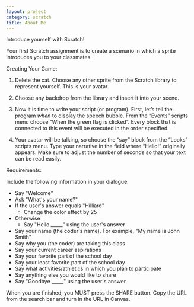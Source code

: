 ```yaml
---
layout: project
category: scratch
title: About Me
---
```

Introduce yourself with Scratch!

Your first Scratch assignment is to create a scenario in which a sprite introduces you to your classmates.

Creating Your Game:

1.	Delete the cat. Choose any other sprite from the Scratch library to represent yourself. This is your avatar.

2.	Choose any backdrop from the library and insert it into your scene.

3.	Now it is time to write your script (or program). First, let’s tell the program *when* to display the speech bubble. From the “Events” scripts menu choose “When the green flag is clicked”. Every block that is connected to this event will be executed in the order specified.

4.	Your avatar will be talking, so choose the “say” block from the “Looks” scripts menu. Type your narrative in the field where “Hello!” originally appears. Make sure to adjust the number of seconds so that your text can be read easily.


Requirements:

Include the following information in your dialogue.
* Say "Welcome"
* Ask "What's your name?"
* If the user's answer equals "Hilliard"
  * Change the color effect by 25
* Otherwise
  * Say "Hello _____" using the user's answer
*	Say your name (the coder's name). For example, "My name is John Smith"
*	Say why you (the coder) are taking this class
*	Say your current career aspirations
*	Say your favorite part of the school day
*	Say your least favorite part of the school day
*	Say what activities/athletics in which you plan to participate
*	Say anything else you would like to share
* Say "Goodbye _____" using the user's answer


When you are finished, you MUST press the SHARE button. Copy the URL from the search bar and turn in the URL in Canvas.
